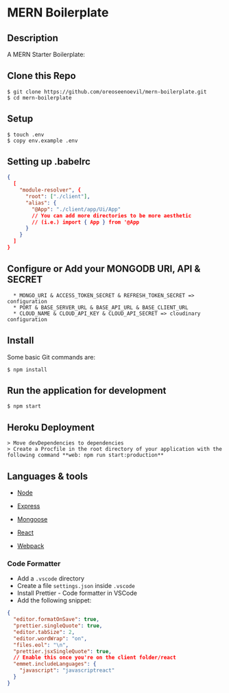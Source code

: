 # MERN Boilerplate

## Description

A MERN Starter Boilerplate:

## Clone this Repo

```
$ git clone https://github.com/oreoseenoevil/mern-boilerplate.git
$ cd mern-boilerplate
```

## Setup

```
$ touch .env
$ copy env.example .env
```

## Setting up .babelrc

```json
{
  [
    "module-resolver", {
      "root": ["./client"],
      "alias": {
        "@App": "./client/app/Ui/App"
        // You can add more directories to be more aesthetic
        // (i.e.) import { App } from '@App
      }
    }
  ]
}
```

## Configure or Add your MONGODB URI, API & SECRET

```
  * MONGO_URI & ACCESS_TOKEN_SECRET & REFRESH_TOKEN_SECRET => configuration
  * PORT & BASE_SERVER_URL & BASE_API_URL & BASE_CLIENT_URL
  * CLOUD_NAME & CLOUD_API_KEY & CLOUD_API_SECRET => cloudinary configuration
```

## Install

Some basic Git commands are:

```
$ npm install
```

## Run the application for development

```
$ npm start
```

## Heroku Deployment

```
> Move devDependencies to dependencies
> Create a Procfile in the root directory of your application with the following command **web: npm run start:production**
```

## Languages & tools

- [Node](https://nodejs.org/en/)

- [Express](https://expressjs.com/)

- [Mongoose](https://mongoosejs.com/)

- [React](https://reactjs.org/)

- [Webpack](https://webpack.js.org/)

### Code Formatter

- Add a `.vscode` directory
- Create a file `settings.json` inside `.vscode`
- Install Prettier - Code formatter in VSCode
- Add the following snippet:

```json
{
  "editor.formatOnSave": true,
  "prettier.singleQuote": true,
  "editor.tabSize": 2,
  "editor.wordWrap": "on",
  "files.eol": "\n",
  "prettier.jsxSingleQuote": true,
  // Enable this once you're on the client folder/react
  "emmet.includeLanguages": {
    "javascript": "javascriptreact"
  }
}
```
